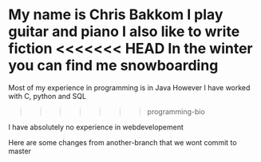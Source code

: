 My name is Chris Bakkom
I play guitar and piano
I also like to write fiction
<<<<<<< HEAD
In the winter you can find me snowboarding
=======

Most of my experience in programming is in Java
However I have worked with C, python and SQL
>>>>>>> programming-bio

I have absolutely no experience in webdevelopement

Here are some changes from another-branch that we wont commit to master